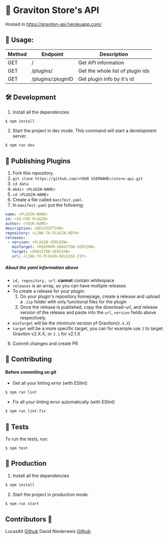 # 🎡 Graviton Store's API

Hosted in https://graviton-api.herokuapp.com/

## 📖 Usage:

| Method | Endpoint | Description |
| ------------- | ------------- | ----- |
| GET | / | Get API information |
| GET | /plugins/ | Get the whole list of plugin ids |
| GET | /plugins/:pluginID | Get plugin info by it's id |

## 🛠️ Development

1. Install all the dependencies
```sh
$ npm install
```

2. Start the project in dev mode. This command will start a development server.
```sh
$ npm run dev
```
## 🔌 Publishing Plugins
1. Fork this repository.
2. `git clone https://github.com/<YOUR USERNAME>/store-api.git`
3. `cd data`
4. `mkdir <PLUGIN-NAME>`
5. `cd <PLUGIN-NAME>`
6. Create a file called `manifest.yaml`.
7. In `manifest.yaml` put the following:
```yaml
name: <PLUGIN-NAME>
id: <ID-FOR-PLUGIN>
author: <YOUR-NAME>
description: <DESCRIPTION>
repository: <LINK-TO-PLUGIN-REPO>
releases:
 - version: <PLUGIN-VERSION>
   minTarget: <MINIMUM-GRAVITON-VERSION>
   target: <GRAVITON-VERSION>
   url: <LINK-TO-PLUGIN-RELEASE-ZIP>
```
##### About the yaml information above
* `id, repository, url`: __cannot__ contain whitespace
* `releases` is an array, so you can have multiple releases
* To create a release for your plugin:
  1. On your plugin's repository homepage, create a release and upload a `.zip` folder with only functional files for the plugin
  2. Once the release is published, copy the download-url, and release version of the release and paste into the `url`, `version` fields above respectively.
* `minTarget` will be the minimum version of Graviton(`X.X.X`)
* `target` will be a more specific target, you can for example use `2` to target Graviton v2.X.X, or `2.1` for v2.1.X
8. Commit changes and create PR

## 🎎 Contributing
#### Before commiting on git

* Get all your linting error (with ESlint)
```sh
$ npm run lint
```

* Fix all your linting error automatically (with ESlint)
```sh
$ npm run lint:fix
```

## 🧦 Tests

To run the tests, run:
```shell
$ npm test
```

## 💾 Production

1. Install all the dependencies
```sh
$ npm install
```

2. Start the project in production mode.
```sh
$ npm run start
```

## Contributors 🤠
LucasAlt [Github](https://github.com/LucasCtrl)
David Niederweis [Github](https://github.com/DJN1)
